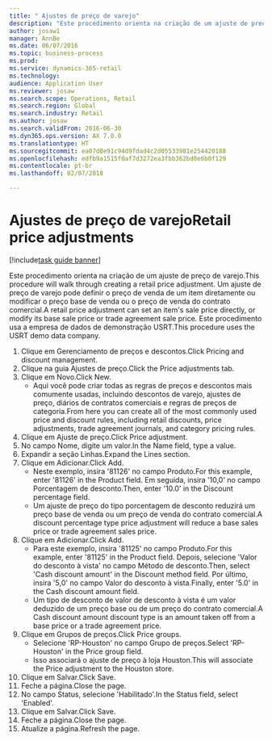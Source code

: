 ```yaml
--- 
title: " Ajustes de preço de varejo"
description: "Este procedimento orienta na criação de um ajuste de preço de varejo."
author: josaw1
manager: AnnBe
ms.date: 06/07/2016
ms.topic: business-process
ms.prod: 
ms.service: dynamics-365-retail
ms.technology: 
audience: Application User
ms.reviewer: josaw
ms.search.scope: Operations, Retail
ms.search.region: Global
ms.search.industry: Retail
ms.author: josaw
ms.search.validFrom: 2016-06-30
ms.dyn365.ops.version: AX 7.0.0
ms.translationtype: HT
ms.sourcegitcommit: ea07d8e91c94d9fdad4c2d05533981e254420188
ms.openlocfilehash: edfb9a1515f0af7d3272ea3fbb362bd0e6b0f129
ms.contentlocale: pt-br
ms.lasthandoff: 02/07/2018

---
```

# <a name="retail-price-adjustments"></a><span data-ttu-id="60b44-103"> Ajustes de preço de varejo</span><span class="sxs-lookup"><span data-stu-id="60b44-103">Retail price adjustments</span></span>

[!include[task guide banner](../includes/task-guide-banner.md)]

<span data-ttu-id="60b44-104">Este procedimento orienta na criação de um ajuste de preço de varejo.</span><span class="sxs-lookup"><span data-stu-id="60b44-104">This procedure will walk through creating a retail price adjustment.</span></span> <span data-ttu-id="60b44-105">Um ajuste de preço de varejo pode definir o preço de venda de um item diretamente ou modificar o preço base de venda ou o preço de venda do contrato comercial.</span><span class="sxs-lookup"><span data-stu-id="60b44-105">A retail price adjustment can set an item's sale price directly, or modify its base sale price or trade agreement sale price.</span></span> <span data-ttu-id="60b44-106">Este procedimento usa a empresa de dados de demonstração USRT.</span><span class="sxs-lookup"><span data-stu-id="60b44-106">This procedure uses the USRT demo data company.</span></span>

1. <span data-ttu-id="60b44-107">Clique em Gerenciamento de preços e descontos.</span><span class="sxs-lookup"><span data-stu-id="60b44-107">Click Pricing and discount management.</span></span>
2. <span data-ttu-id="60b44-108">Clique na guia Ajustes de preço.</span><span class="sxs-lookup"><span data-stu-id="60b44-108">Click the Price adjustments tab.</span></span>
3. <span data-ttu-id="60b44-109">Clique em Novo.</span><span class="sxs-lookup"><span data-stu-id="60b44-109">Click New.</span></span>
    * <span data-ttu-id="60b44-110">Aqui você pode criar todas as regras de preços e descontos mais comumente usadas, incluindo descontos de varejo, ajustes de preço, diários de contratos comerciais e regras de preços de categoria.</span><span class="sxs-lookup"><span data-stu-id="60b44-110">From here you can create all of the most commonly used price and discount rules, including retail discounts, price adjustments, trade agreement journals, and category pricing rules.</span></span>  
4. <span data-ttu-id="60b44-111">Clique em Ajuste de preço.</span><span class="sxs-lookup"><span data-stu-id="60b44-111">Click Price adjustment.</span></span>
5. <span data-ttu-id="60b44-112">No campo Nome, digite um valor.</span><span class="sxs-lookup"><span data-stu-id="60b44-112">In the Name field, type a value.</span></span>
6. <span data-ttu-id="60b44-113">Expandir a seção Linhas.</span><span class="sxs-lookup"><span data-stu-id="60b44-113">Expand the Lines section.</span></span>
7. <span data-ttu-id="60b44-114">Clique em Adicionar.</span><span class="sxs-lookup"><span data-stu-id="60b44-114">Click Add.</span></span>
    * <span data-ttu-id="60b44-115">Neste exemplo, insira '81126' no campo Produto.</span><span class="sxs-lookup"><span data-stu-id="60b44-115">For this example, enter '81126' in the Product field.</span></span>    <span data-ttu-id="60b44-116">Em seguida, insira '10,0' no campo Porcentagem de desconto.</span><span class="sxs-lookup"><span data-stu-id="60b44-116">Then, enter '10.0' in the Discount percentage field.</span></span>  
    * <span data-ttu-id="60b44-117">Um ajuste de preço do tipo porcentagem de desconto reduzirá um preço base de venda ou um preço de venda do contrato comercial.</span><span class="sxs-lookup"><span data-stu-id="60b44-117">A discount percentage type price adjustment will reduce a base sales price or trade agreement sales price.</span></span>  
8. <span data-ttu-id="60b44-118">Clique em Adicionar.</span><span class="sxs-lookup"><span data-stu-id="60b44-118">Click Add.</span></span>
    * <span data-ttu-id="60b44-119">Para este exemplo, insira '81125' no campo Produto.</span><span class="sxs-lookup"><span data-stu-id="60b44-119">For this example, enter '81125' in the Product field.</span></span>    <span data-ttu-id="60b44-120">Depois, selecione 'Valor do desconto à vista' no campo Método de desconto.</span><span class="sxs-lookup"><span data-stu-id="60b44-120">Then, select 'Cash discount amount' in the Discount method field.</span></span>    <span data-ttu-id="60b44-121">Por último, insira '5,0' no campo Valor do desconto à vista.</span><span class="sxs-lookup"><span data-stu-id="60b44-121">Finally, enter '5.0' in the Cash discount amount field.</span></span>  
    * <span data-ttu-id="60b44-122">Um tipo de desconto de valor de desconto à vista é um valor deduzido de um preço base ou de um preço do contrato comercial.</span><span class="sxs-lookup"><span data-stu-id="60b44-122">A Cash discount amount discount type is an amount taken off from a base price or a trade agreement price.</span></span>  
9. <span data-ttu-id="60b44-123">Clique em Grupos de preços.</span><span class="sxs-lookup"><span data-stu-id="60b44-123">Click Price groups.</span></span>
    * <span data-ttu-id="60b44-124">Selecione 'RP-Houston' no campo Grupo de preços.</span><span class="sxs-lookup"><span data-stu-id="60b44-124">Select 'RP-Houston' in the Price group field.</span></span>  
    * <span data-ttu-id="60b44-125">Isso associará o ajuste de preço à loja Houston.</span><span class="sxs-lookup"><span data-stu-id="60b44-125">This will associate the Price adjustment to the Houston store.</span></span>  
10. <span data-ttu-id="60b44-126">Clique em Salvar.</span><span class="sxs-lookup"><span data-stu-id="60b44-126">Click Save.</span></span>
11. <span data-ttu-id="60b44-127">Feche a página.</span><span class="sxs-lookup"><span data-stu-id="60b44-127">Close the page.</span></span>
12. <span data-ttu-id="60b44-128">No campo Status, selecione 'Habilitado'.</span><span class="sxs-lookup"><span data-stu-id="60b44-128">In the Status field, select 'Enabled'.</span></span>
13. <span data-ttu-id="60b44-129">Clique em Salvar.</span><span class="sxs-lookup"><span data-stu-id="60b44-129">Click Save.</span></span>
14. <span data-ttu-id="60b44-130">Feche a página.</span><span class="sxs-lookup"><span data-stu-id="60b44-130">Close the page.</span></span>
15. <span data-ttu-id="60b44-131">Atualize a página.</span><span class="sxs-lookup"><span data-stu-id="60b44-131">Refresh the page.</span></span>


